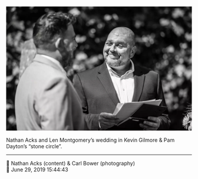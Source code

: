 ![Nathan Acks and Len Montgomery’s wedding in Kevin Gilmore and Pam Dayton’s “stone circle”](assets/7de1468a8cd8230d46ec7d9e414b25b9.webp)

Nathan Acks and Len Montgomery’s wedding in Kevin Gilmore & Pam Dayton’s “stone circle”.

- - - -

<span aria-hidden="true">👥</span> Nathan Acks (content) & Carl Bower (photography)  
<span aria-hidden="true">📅</span> June 29, 2019 15:44:43
